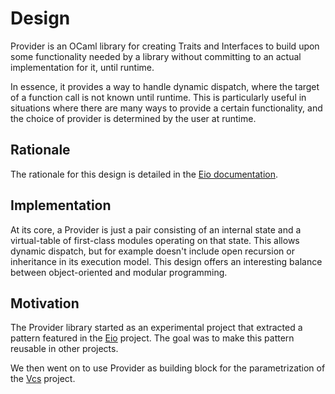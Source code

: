 # Design

Provider is an OCaml library for creating Traits and Interfaces to build upon some functionality needed by a library without committing to an actual implementation for it, until runtime.

In essence, it provides a way to handle dynamic dispatch, where the target of a function call is not known until runtime. This is particularly useful in situations where there are many ways to provide a certain functionality, and the choice of provider is determined by the user at runtime.

## Rationale

The rationale for this design is detailed in the [Eio documentation](https://github.com/ocaml-multicore/eio/blob/main/doc/rationale.md#dynamic-dispatch).

## Implementation

At its core, a Provider is just a pair consisting of an internal state and a virtual-table of first-class modules operating on that state. This allows dynamic dispatch, but for example doesn't include open recursion or inheritance in its execution model. This design offers an interesting balance between object-oriented and modular programming.

## Motivation

The Provider library started as an experimental project that extracted a pattern featured in the [Eio](https://github.com/ocaml-multicore/eio) project. The goal was to make this pattern reusable in other projects.

We then went on to use Provider as building block for the parametrization of the [Vcs](https://mbarbin.github.io/vcs/) project.
